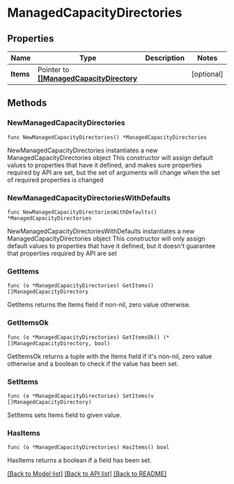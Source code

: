 # ManagedCapacityDirectories

## Properties

Name | Type | Description | Notes
------------ | ------------- | ------------- | -------------
**Items** | Pointer to [**[]ManagedCapacityDirectory**](ManagedCapacityDirectory.md) |  | [optional] 

## Methods

### NewManagedCapacityDirectories

`func NewManagedCapacityDirectories() *ManagedCapacityDirectories`

NewManagedCapacityDirectories instantiates a new ManagedCapacityDirectories object
This constructor will assign default values to properties that have it defined,
and makes sure properties required by API are set, but the set of arguments
will change when the set of required properties is changed

### NewManagedCapacityDirectoriesWithDefaults

`func NewManagedCapacityDirectoriesWithDefaults() *ManagedCapacityDirectories`

NewManagedCapacityDirectoriesWithDefaults instantiates a new ManagedCapacityDirectories object
This constructor will only assign default values to properties that have it defined,
but it doesn't guarantee that properties required by API are set

### GetItems

`func (o *ManagedCapacityDirectories) GetItems() []ManagedCapacityDirectory`

GetItems returns the Items field if non-nil, zero value otherwise.

### GetItemsOk

`func (o *ManagedCapacityDirectories) GetItemsOk() (*[]ManagedCapacityDirectory, bool)`

GetItemsOk returns a tuple with the Items field if it's non-nil, zero value otherwise
and a boolean to check if the value has been set.

### SetItems

`func (o *ManagedCapacityDirectories) SetItems(v []ManagedCapacityDirectory)`

SetItems sets Items field to given value.

### HasItems

`func (o *ManagedCapacityDirectories) HasItems() bool`

HasItems returns a boolean if a field has been set.


[[Back to Model list]](../README.md#documentation-for-models) [[Back to API list]](../README.md#documentation-for-api-endpoints) [[Back to README]](../README.md)


